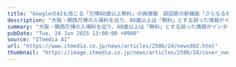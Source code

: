 ```yaml
---
title: "GoogleのAIも信じる「万博80歳以上無料」の偽情報　誤回答の新機能「さらなる改善」"
description: "大阪・関西万博の入場料を巡り、80歳以上は「無料」とする誤った情報がインターネット上に広がっている。米IT大手Googleの検索サイトでも「万博」「高齢者」と打ち込むと、AIの回答で80歳以上は無料と示される状況だ。日本国際博覧会協会（万博協会）の相談窓口にも「80歳以上は無料なのか」との問い合わせが複数あり、Googleは「さらなる改善を続ける」としている。"
summary: "大阪・関西万博の入場料を巡り、80歳以上は「無料」とする誤った情報がインターネット上に広がっている。米IT大手Googleの検索サイトでも「万博」「高齢者」と打ち込むと、AIの回答で80歳以上は無料と示される状況だ。日本国際博覧会協会（万博協会）の相談窓口にも「80歳以上は無料なのか」との問い合わせが複数あり、Googleは「さらなる改善を続ける」としている。"
pubDate: "Tue, 24 Jun 2025 13:00:00 +0900"
source: "ITmedia AI"
url: "https://www.itmedia.co.jp/news/articles/2506/24/news082.html"
thumbnail: "https://image.itmedia.co.jp/news/articles/2506/24/cover_news082.jpg"
---
```


